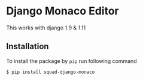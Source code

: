# Django Monaco Editor

This works with django 1.9 & 1.11

## Installation

To install the package by `pip` run following command

```sh
$ pip install squad-django-monaco
```
